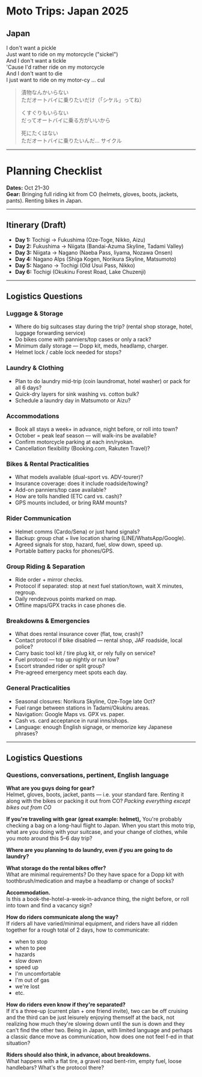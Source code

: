 # Moto Trips: Japan 2025
## Japan

I don't want a pickle  
Just want to ride on my motorcycle ("sickel")  
And I don't want a tickle  
'Cause I'd rather ride on my motorcycle  
And I don't want to die  
I just want to ride on my motor-cy ... cul  

> 漬物なんかいらない  
> ただオートバイに乗りたいだけ（「シケル」ってね）  
>  
> くすぐりもいらない  
> だってオートバイに乗る方がいいから  
>  
> 死にたくはない  
> ただオートバイに乗りたいんだ… サイクル  

---

# Planning Checklist

**Dates:** Oct 21–30  
**Gear:** Bringing full riding kit from CO (helmets, gloves, boots, jackets, pants). Renting bikes in Japan.  

---

## Itinerary (Draft)
- **Day 1:** Tochigi → Fukushima (Oze-Toge, Nikko, Aizu)  
- **Day 2:** Fukushima → Niigata (Bandai-Azuma Skyline, Tadami Valley)  
- **Day 3:** Niigata → Nagano (Naeba Pass, Iiyama, Nozawa Onsen)  
- **Day 4:** Nagano Alps (Shiga Kogen, Norikura Skyline, Matsumoto)  
- **Day 5:** Nagano → Tochigi (Old Usui Pass, Nikko)  
- **Day 6:** Tochigi (Okukinu Forest Road, Lake Chuzenji)  

---

## Logistics Questions

### Luggage & Storage
- Where do big suitcases stay during the trip? (rental shop storage, hotel, luggage forwarding service)  
- Do bikes come with panniers/top cases or only a rack?  
- Minimum daily storage — Dopp kit, meds, headlamp, charger.  
- Helmet lock / cable lock needed for stops?  

### Laundry & Clothing
- Plan to do laundry mid-trip (coin laundromat, hotel washer) or pack for all 6 days?  
- Quick-dry layers for sink washing vs. cotton bulk?  
- Schedule a laundry day in Matsumoto or Aizu?  

### Accommodations
- Book all stays a week+ in advance, night before, or roll into town?  
- October = peak leaf season — will walk-ins be available?  
- Confirm motorcycle parking at each inn/ryokan.  
- Cancellation flexibility (Booking.com, Rakuten Travel)?  

### Bikes & Rental Practicalities
- What models available (dual-sport vs. ADV-tourer)?  
- Insurance coverage: does it include roadside/towing?  
- Add-on panniers/top case available?  
- How are tolls handled (ETC card vs. cash)?  
- GPS mounts included, or bring RAM mounts?  

### Rider Communication
- Helmet comms (Cardo/Sena) or just hand signals?  
- Backup: group chat + live location sharing (LINE/WhatsApp/Google).  
- Agreed signals for stop, hazard, fuel, slow down, speed up.  
- Portable battery packs for phones/GPS.  

### Group Riding & Separation
- Ride order + mirror checks.  
- Protocol if separated: stop at next fuel station/town, wait X minutes, regroup.  
- Daily rendezvous points marked on map.  
- Offline maps/GPX tracks in case phones die.  

### Breakdowns & Emergencies
- What does rental insurance cover (flat, tow, crash)?  
- Contact protocol if bike disabled — rental shop, JAF roadside, local police?  
- Carry basic tool kit / tire plug kit, or rely fully on service?  
- Fuel protocol — top up nightly or run low?  
- Escort stranded rider or split group?  
- Pre-agreed emergency meet spots each day.  

### General Practicalities
- Seasonal closures: Norikura Skyline, Oze-Toge late Oct?  
- Fuel range between stations in Tadami/Okukinu areas.  
- Navigation: Google Maps vs. GPX vs. paper.  
- Cash vs. card acceptance in rural inns/shops.  
- Language: enough English signage, or memorize key Japanese phrases?  

---

## Logistics Questions

### Questions, conversations, pertinent, English language

**What are you guys doing for gear?**  
Helmet, gloves, boots, jacket, pants — i.e. your standard fare. Renting it along with the bikes or packing it out from CO? _Packing everything except bikes out from CO_

**If you're traveling with gear (great example: helmet),**
You're probably checking a bag on a long-haul flight to Japan. When you start this moto trip, what are you doing with your suitcase, and your change of clothes, while you moto around this 5–6 day trip?

**Where are you planning to do laundry, even _if_ you are going to do laundry?**

**What storage do the rental bikes offer?**  
What are minimal requirements? Do they have space for a Dopp kit with toothbrush/medication and maybe a headlamp or change of socks?

**Accommodation.**  
Is this a book-the-hotel-a-week-in-advance thing, the night before, or roll into town and find a vacancy sign?

**How do riders communicate along the way?**  
If riders all have varied/minimal equipment, and riders have all ridden together for a rough total of 2 days, how to communicate:  
- when to stop  
- when to pee  
- hazards  
- slow down  
- speed up  
- I'm uncomfortable  
- I'm out of gas  
- we're lost  
- etc.

**How do riders even know if they're separated?**  
If it's a three-up (current plan + one friend invite), two can be off cruising and the third can be just leisurely enjoying themself at the back, not realizing how much they're slowing down until the sun is down and they can't find the other two. Being in Japan, with limited language and perhaps a classic dance move as communication, how does one not feel f-ed in that situation?

**Riders should also think, in advance, about breakdowns.**  
What happens with a flat tire, a gravel road bent-rim, empty fuel, loose handlebars? What's the protocol there?
